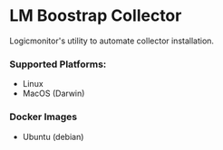 # LM Boostrap Collector

Logicmonitor's utility to automate collector installation.

### Supported Platforms:

- Linux
- MacOS (Darwin)

### Docker Images

- Ubuntu (debian)